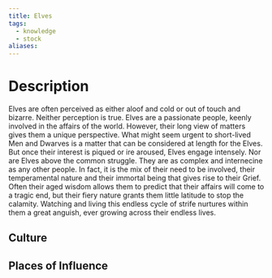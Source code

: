 ```yaml
---
title: Elves
tags:
  - knowledge
  - stock
aliases:
---
```


# Description
Elves are often perceived as either aloof and cold or out of touch and bizarre. Neither perception is true. Elves are a passionate people, keenly involved in the affairs of the world. However, their long view of matters gives them a unique perspective. What might seem urgent to short-lived Men and Dwarves is a matter that can be considered at length for the Elves. But once their interest is piqued or ire aroused, Elves engage intensely.
Nor are Elves above the common struggle. They are as complex and internecine as any other people. In fact, it is the mix of their need to be involved, their temperamental nature and their immortal being that gives rise to their Grief. Often their aged wisdom allows them to predict that their affairs will come to a tragic end, but their fiery nature grants them little latitude to stop the calamity. Watching and living this endless cycle of strife nurtures within them a great anguish, ever growing across their endless lives.

## Culture

## Places of Influence